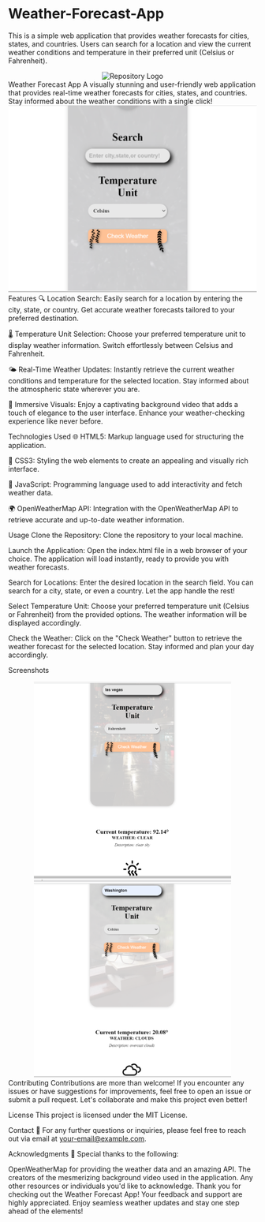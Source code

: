 # Weather-Forecast-App
This is a simple web application that provides weather forecasts for cities, states, and countries. Users can search for a location and view the current weather conditions and temperature in their preferred unit (Celsius or Fahrenheit).
<div align="center">
  <img src="repository_logo.png" alt="Repository Logo" width="200" height="200">
</div>
Weather Forecast App
A visually stunning and user-friendly web application that provides real-time weather forecasts for cities, states, and countries. Stay informed about the weather conditions with a single click!

<div align="center">
  <img src="Screenshot.png" alt="Weather Forecast App Screenshot">
</div>
Features
🔍 Location Search: Easily search for a location by entering the city, state, or country. Get accurate weather forecasts tailored to your preferred destination.

🌡️ Temperature Unit Selection: Choose your preferred temperature unit to display weather information. Switch effortlessly between Celsius and Fahrenheit.

🌤️ Real-Time Weather Updates: Instantly retrieve the current weather conditions and temperature for the selected location. Stay informed about the atmospheric state wherever you are.

🎥 Immersive Visuals: Enjoy a captivating background video that adds a touch of elegance to the user interface. Enhance your weather-checking experience like never before.

Technologies Used
🌐 HTML5: Markup language used for structuring the application.

🎨 CSS3: Styling the web elements to create an appealing and visually rich interface.

🚀 JavaScript: Programming language used to add interactivity and fetch weather data.

🌍 OpenWeatherMap API: Integration with the OpenWeatherMap API to retrieve accurate and up-to-date weather information.

Usage
Clone the Repository: Clone the repository to your local machine.

Launch the Application: Open the index.html file in a web browser of your choice. The application will load instantly, ready to provide you with weather forecasts.

Search for Locations: Enter the desired location in the search field. You can search for a city, state, or even a country. Let the app handle the rest!

Select Temperature Unit: Choose your preferred temperature unit (Celsius or Fahrenheit) from the provided options. The weather information will be displayed accordingly.

Check the Weather: Click on the "Check Weather" button to retrieve the weather forecast for the selected location. Stay informed and plan your day accordingly.

Screenshots
<div align="center">
  <img src="screenshot_1.png" alt="Screenshot 1" width="400">
  <img src="screenshot_2.png" alt="Screenshot 2" width="400">
</div>
Contributing
Contributions are more than welcome! If you encounter any issues or have suggestions for improvements, feel free to open an issue or submit a pull request. Let's collaborate and make this project even better!

License
This project is licensed under the MIT License.

Contact
📧 For any further questions or inquiries, please feel free to reach out via email at your-email@example.com.

Acknowledgments
🌟 Special thanks to the following:

OpenWeatherMap for providing the weather data and an amazing API.
The creators of the mesmerizing background video used in the application.
Any other resources or individuals you'd like to acknowledge.
Thank you for checking out the Weather Forecast App! Your feedback and support are highly appreciated. Enjoy seamless weather updates and stay one step ahead of the elements!
